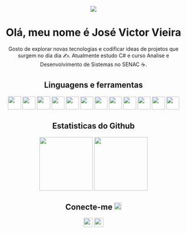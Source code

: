 <p align="center"> 
 	<img src="https://komarev.com/ghpvc/?username=jvieira562&color=brightgreen"/> 
</p>
<h1 align="center">Olá, meu nome é José Victor Vieira</h1>	
<p align="center"> 
	Gosto de explorar novas tecnologias e codificar ideas de projetos que surgem no dia dia ✍. Atualmente estudo C# e curso Analise e Desenvolvimento de Sistemas no 		SENAC ☕.
</p>  
<!--
<p align="center">
<img src="https://github.com/CR10L02k/imagens/blob/main/rock-gif.gif" width="200">
</p> 
-->
<h2 align="center">Linguagens e ferramentas</h2>

<p align="center">
	<img height="36em" src="https://github.com/jvieira562/imagens/blob/main/icons/csharp/csharp-original.svg"/>
	<img height="35em" src="https://github.com/jvieira562/imagens/blob/main/icons/dotnetcore/dotnetcore-original.svg"/>
	<img height="36em" src="https://github.com/jvieira562/imagens/blob/main/icons/java/java-original.svg"/>
 <img height="35em" src="https://github.com/jvieira562/imagens/blob/main/icons/spring/spring-original.svg"/>
 <img height="35em" src="https://github.com/jvieira562/imagens/blob/main/icons/javascript/javascript-plain.svg"/>
 <img height="35em" src="https://github.com/jvieira562/imagens/blob/main/icons/html5/html5-plain.svg"/>
 <img height="35em" src="https://github.com/jvieira562/imagens/blob/main/icons/css3/css3-plain.svg"/>
	 <img height="35em" src="https://github.com/jvieira562/imagens/blob/main/icons/microsoftsqlserver/microsoftsqlserver-plain-wordmark.svg"/>
 <img height="35em" src="https://github.com/jvieira562/imagens/blob/main/icons/mysql/mysql-plain.svg"/>
 <img height="35em" src="https://github.com/jvieira562/imagens/blob/main/icons/git/git-plain.svg"/>
	<img height="35em" src="https://github.com/jvieira562/imagens/blob/main/icons/azure/azure-devops-svgrepo-com.svg"/>
 <img height="35em" src="https://github.com/jvieira562/imagens/blob/main/github/github.svg"/>
</p>
<h2 align="center">
  Estatisticas do Github
</h2>
<p align = "center">
<img height="145em"  src = "https://github-readme-stats.vercel.app/api?username=jvieira562&hide_title=true&show_icons=true&hide_border=true&count_private=true&bg_color=010101&title_color=ffffff&text_color=ffffff&icon_color=ffffff&cache_seconds=1800">
<img height="145em"  src="https://github-readme-streak-stats.herokuapp.com/?user=jvieira562&background=010101&hide_border=true&stroke=ffffff&ring=ffffff&fire=ffffff&currStreakNum=ffffff&sideNums=ffffff&currStreakLabel=ffffff&sideLabels=ffffff&dates=ffffff">
<!--<img height="290em" src = "https://github-readme-stats.vercel.app/api/wakatime?username=JoseVictorVieira&layout=compact&hide_title=true&hide_border=true&count_private=true&bg_color=010101&title_color=fffff&text_color=ffffff&icon_color=ffffff&cache_seconds=1800">
 <img height="300em" src = "https://github-readme-stats.vercel.app/api/top-langs/?username=jvieira562&hide_title=true&hide_border=true&count_private=true&bg_color=010101&title_color=ffffff&text_color=ffffff&icon_color=ffffff&cache_seconds=1800"> -->
</p> 

<h2 align="center">Conecte-me <img src="https://media0.giphy.com/media/jqNPzdTTxQfOgOqpO4/source.gif" width="20"></h2>

<p align="center">
<a href="contato.josevictorvieira@gmail.com"><img height="25em" src="https://img.shields.io/badge/-Gmail-db4a39?style=flat-square&logo=Gmail&logoColor=white&link=contato.josevictorvieira@gmail.com"></a>
<a href="https://www.linkedin.com/in/josevictorvieira/"><img height="25em" src="https://img.shields.io/badge/-Linkedin-0e76a8?style=flat-square&logo=Linkedin&logoColor=white&link=https://www.linkedin.com/in/josevictorvieira/"></a>


 <!--![Snake animation](https://github.com/jvieira562/jvieira562/blob/output/github-contribution-grid-snake.svg)-->


